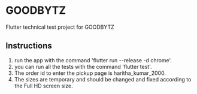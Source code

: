 # GOODBYTZ

Flutter technical test project for GOODBYTZ

## Instructions
1. run the app with the command 'flutter run --release -d chrome'.
2. you can run all the tests with the command 'flutter test'.
3. The order id to enter the pickup page is haritha_kumar_2000.
4. The sizes are temporary and should be changed and fixed according to the Full HD screen size.
